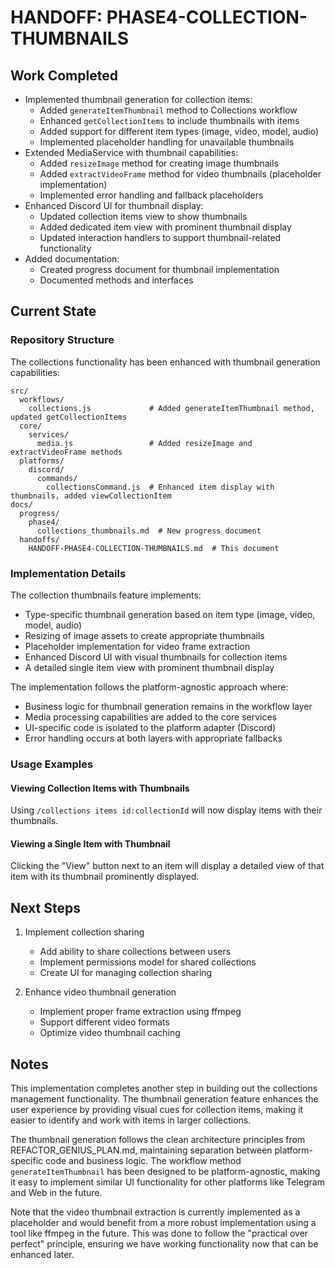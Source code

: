 # HANDOFF: PHASE4-COLLECTION-THUMBNAILS

## Work Completed
- Implemented thumbnail generation for collection items:
  - Added `generateItemThumbnail` method to Collections workflow
  - Enhanced `getCollectionItems` to include thumbnails with items
  - Added support for different item types (image, video, model, audio)
  - Implemented placeholder handling for unavailable thumbnails
- Extended MediaService with thumbnail capabilities:
  - Added `resizeImage` method for creating image thumbnails
  - Added `extractVideoFrame` method for video thumbnails (placeholder implementation)
  - Implemented error handling and fallback placeholders
- Enhanced Discord UI for thumbnail display:
  - Updated collection items view to show thumbnails
  - Added dedicated item view with prominent thumbnail display
  - Updated interaction handlers to support thumbnail-related functionality
- Added documentation:
  - Created progress document for thumbnail implementation
  - Documented methods and interfaces

## Current State

### Repository Structure
The collections functionality has been enhanced with thumbnail generation capabilities:

```
src/
  workflows/
    collections.js             # Added generateItemThumbnail method, updated getCollectionItems
  core/
    services/
      media.js                 # Added resizeImage and extractVideoFrame methods
  platforms/
    discord/
      commands/
        collectionsCommand.js  # Enhanced item display with thumbnails, added viewCollectionItem
docs/
  progress/
    phase4/
      collections_thumbnails.md  # New progress document
  handoffs/
    HANDOFF-PHASE4-COLLECTION-THUMBNAILS.md  # This document
```

### Implementation Details

The collection thumbnails feature implements:
- Type-specific thumbnail generation based on item type (image, video, model, audio)
- Resizing of image assets to create appropriate thumbnails
- Placeholder implementation for video frame extraction
- Enhanced Discord UI with visual thumbnails for collection items
- A detailed single item view with prominent thumbnail display

The implementation follows the platform-agnostic approach where:
- Business logic for thumbnail generation remains in the workflow layer
- Media processing capabilities are added to the core services
- UI-specific code is isolated to the platform adapter (Discord)
- Error handling occurs at both layers with appropriate fallbacks

### Usage Examples

#### Viewing Collection Items with Thumbnails
Using `/collections items id:collectionId` will now display items with their thumbnails.

#### Viewing a Single Item with Thumbnail
Clicking the "View" button next to an item will display a detailed view of that item with its thumbnail prominently displayed.

## Next Steps
1. Implement collection sharing
   - Add ability to share collections between users
   - Implement permissions model for shared collections
   - Create UI for managing collection sharing

2. Enhance video thumbnail generation
   - Implement proper frame extraction using ffmpeg
   - Support different video formats
   - Optimize video thumbnail caching

## Notes
This implementation completes another step in building out the collections management functionality. The thumbnail generation feature enhances the user experience by providing visual cues for collection items, making it easier to identify and work with items in larger collections.

The thumbnail generation follows the clean architecture principles from REFACTOR_GENIUS_PLAN.md, maintaining separation between platform-specific code and business logic. The workflow method `generateItemThumbnail` has been designed to be platform-agnostic, making it easy to implement similar UI functionality for other platforms like Telegram and Web in the future.

Note that the video thumbnail extraction is currently implemented as a placeholder and would benefit from a more robust implementation using a tool like ffmpeg in the future. This was done to follow the "practical over perfect" principle, ensuring we have working functionality now that can be enhanced later. 